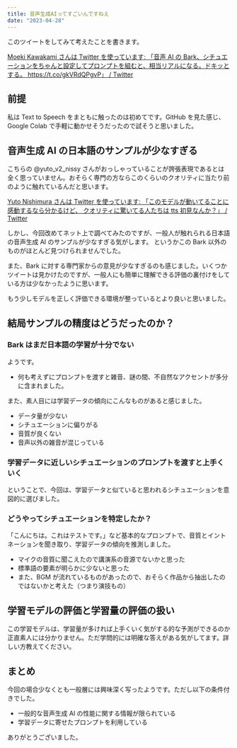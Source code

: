 ```yaml
---
title: 音声生成AIってすごいんですねえ
date: "2023-04-28"
---
```


このツイートをしてみて考えたことを書きます。

[Moeki Kawakami さんは Twitter を使っています: 「音声 AI の Bark、シチュエーションをちゃんと設定してプロンプトを組むと、相当リアルになる。ドキッとする。 https://t.co/gkVRdQPgvP」 / Twitter](https://twitter.com/moekidev/status/1649932748331839488)

## 前提

私は Text to Speech をまともに触ったのは初めてです。GitHub を見た感じ、Google Colab で手軽に動かせそうだったので試そうと思いました。

## 音声生成 AI の日本語のサンプルが少なすぎる

こちらの @yuto_v2_nissy さんがおっしゃっていることが誇張表現であるとは全く思っていません。おそらく専門の方ならこのくらいのクオリティに当たり前のように触れているんだと思います。

[Yuto Nishimura さんは Twitter を使っています: 「このモデルが動いてることに感動するなら分かるけど、 クオリティに驚いてる人たちは tts 初見なんか？」 / Twitter](https://twitter.com/yuto_v2_nissy/status/1649960330209148929?s=20)

しかし、今回改めてネット上で調べてみたのですが、一般人が触れられる日本語の音声生成 AI のサンプルが少なすぎる気がします。 というかこの Bark 以外のものがほとんど見つけられませんでした。

また、Bark に対する専門家からの意見が少なすぎるのも感じました。いくつかツイートは見かけたのですが、一般人にも簡単に理解できる評価の裏付けをしている方は少なかったように思います。

もう少しモデルを正しく評価できる環境が整っているとより良いと思いました。

## 結局サンプルの精度はどうだったのか？

### Bark はまだ日本語の学習が十分でない

ようです。

- 何も考えずにプロンプトを渡すと雑音、謎の間、不自然なアクセントが多分に含まれました。

また、素人目には学習データの傾向にこんなものがあると感じました。

- データ量が少ない
- シチュエーションに偏りがる
- 音質が良くない
- 音声以外の雑音が混じっている

### 学習データに近しいシチュエーションのプロンプトを渡すと上手くいく

ということで、今回は、学習データと似ていると思われるシチュエーションを意図的に選びました。

### どうやってシチュエーションを特定したか？

「こんにちは。これはテストです。」など基本的なプロンプトで、音質とイントネーションを聞き取り、学習データの傾向を推測しました。

- マイクの音質に聞こえたので講演系の音源でないかと思った
- 標準語の要素が明らかに少ないと思った
- また、BGM が流れているものがあったので、おそらく作品から抽出したのではないかと考えた（つまり演技もの）
  
## 学習モデルの評価と学習量の評価の扱い

この学習モデルは、学習量が多ければ上手くいく気がする的な予測ができるのか正直素人には分かりません。ただ学問的には明確な答えがある気がしてます。詳しい方教えてください。

## まとめ

今回の場合少なくとも一般層には興味深く写ったようです。ただし以下の条件付きでした。

- 一般的な音声生成 AI の性能に関する情報が限られている
- 学習データに寄せたプロンプトを利用している

ありがとうございました。
